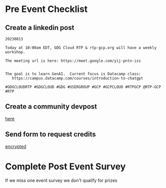 # Pre Event Checklist

## Create a linkedin post

```
20230813

Today at 10:00am EDT, GDG Cloud RTP & rtp-gcp.org will have a weekly workshop.  

The meeting url is here: https://meet.google.com/yij-pntn-iss


The goal is to learn GenAI.  Current focus is Datacamp class:
   https://campus.datacamp.com/courses/introduction-to-chatgpt

#GDGCLOUDRTP #GDGCLOUD #GDG #USERGROUP #GCP #GCPCLOUD #RTPGCP @RTP-GCP #RTP

```

## Create a community devpost

<a href="https://gdg.community.dev/gdg-cloud-rtp/">here</a>

## Send form to request credits

[encrypted](secrets/urls/README.md)

# Complete Post Event Survey

If we miss one event survey we don't qualify for prizes
